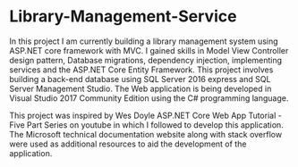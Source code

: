 # Library-Management-Service

In this project I am currently building a library management system using ASP.NET core framework with MVC. I gained skills in Model View Controller design pattern, Database migrations, dependency injection, implementing services and the ASP.NET Core Entity Framework. This project involves building a back-end database using SQL Server 2016 express and SQL Server Management Studio. The Web application is being developed in Visual Studio 2017 Community Edition using the C# programming language.

This project was inspired by Wes Doyle ASP.NET Core Web App Tutorial -Five Part Series on youtube in which I followed to develop this application. The Microsoft technical documentation website along with stack overflow were used as additional resources to aid the development of the application.
